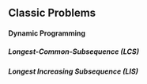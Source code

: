 Classic Problems
---

#### Dynamic Programming

##### Longest-Common-Subsequence (LCS)


##### Longest Increasing Subsequence (LIS)


#### 
